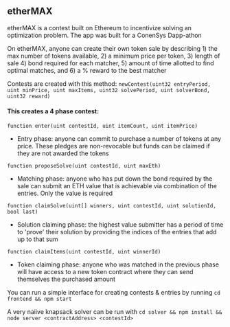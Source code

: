 ## etherMAX

etherMAX is a contest built on Ethereum to incentivize solving an optimization problem. The app was built for a ConenSys Dapp-athon

On etherMAX, anyone can create their own token sale by describing 1) the max number of tokens available, 2) a minimum price per token, 3) length of sale 4) bond required for each matcher, 5) amount of time allotted to find optimal matches, and 6) a % reward to the best matcher

	

Contests are created with this method: 
`newContest(uint32 entryPeriod, uint minPrice, uint maxItems, uint32 solvePeriod, uint solverBond, uint32 reward)`



#### This creates a 4 phase contest:

`function enter(uint contestId, uint itemCount, uint itemPrice)`

- Entry phase: anyone can commit to purchase a number of tokens at any price. These pledges are non-revocable but funds can be claimed if they are not awarded the tokens

`function proposeSolve(uint contestId, uint maxEth)`

- Matching phase: anyone who has put down the bond required by the sale can submit an ETH value that is achievable via combination of the entries. Only the value is required

`function claimSolve(uint[] winners, uint contestId, uint solutionId, bool last)`

- Solution claiming phase: the highest value submitter has a period of time to 'prove' their solution by providing the indices of the entries that add up to that sum

`function claimItems(uint contestId, uint winnerId)`

- Token claiming phase: anyone who was matched in the previous phase will have access to a new token contract where they can send themselves the purchased amount


You can run a simple interface for creating contests & entries by running `cd frontend && npm start`

A very naiive knapsack solver can be run with `cd solver && npm install && node server <contractAddress> <contestId>`

